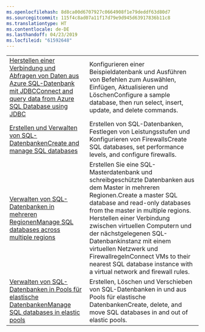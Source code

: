 ```yaml
---
ms.openlocfilehash: 8d8ca00d6707927c0664908f1e79deddf63d80d7
ms.sourcegitcommit: 115f4c8ad07a11f17d79e9d945d63917836b11c8
ms.translationtype: HT
ms.contentlocale: de-DE
ms.lasthandoff: 04/23/2019
ms.locfileid: "61592648"
---
```

|  |  |
|---------|---------|
| <span data-ttu-id="8af23-101">[Herstellen einer Verbindung und Abfragen von Daten aus Azure SQL-Datenbank mit JDBC][4]</span><span class="sxs-lookup"><span data-stu-id="8af23-101">[Connect and query data from Azure SQL Database using JDBC][4]</span></span> | <span data-ttu-id="8af23-102">Konfigurieren einer Beispieldatenbank und Ausführen von Befehlen zum Auswählen, Einfügen, Aktualisieren und Löschen</span><span class="sxs-lookup"><span data-stu-id="8af23-102">Configure a sample database, then run select, insert, update, and delete commands.</span></span> |
| <span data-ttu-id="8af23-103">[Erstellen und Verwalten von SQL-Datenbanken][1]</span><span class="sxs-lookup"><span data-stu-id="8af23-103">[Create and manage SQL databases][1]</span></span> | <span data-ttu-id="8af23-104">Erstellen von SQL-Datenbanken, Festlegen von Leistungsstufen und Konfigurieren von Firewalls</span><span class="sxs-lookup"><span data-stu-id="8af23-104">Create SQL databases, set performance levels, and configure firewalls.</span></span>|
| <span data-ttu-id="8af23-105">[Verwalten von SQL-Datenbanken in mehreren Regionen][2]</span><span class="sxs-lookup"><span data-stu-id="8af23-105">[Manage SQL databases across multiple regions][2]</span></span> | <span data-ttu-id="8af23-106">Erstellen Sie eine SQL-Masterdatenbank und schreibgeschützte Datenbanken aus dem Master in mehreren Regionen.</span><span class="sxs-lookup"><span data-stu-id="8af23-106">Create a master SQL database and read-only databases from the master in multiple regions.</span></span> <span data-ttu-id="8af23-107">Herstellen einer Verbindung zwischen virtuellen Computern und der nächstgelegenen SQL-Datenbankinstanz mit einem virtuellen Netzwerk und Firewallregeln</span><span class="sxs-lookup"><span data-stu-id="8af23-107">Connect VMs to their nearest SQL database instance with a virtual network and firewall rules.</span></span> | 
| <span data-ttu-id="8af23-108">[Verwalten von SQL-Datenbanken in Pools für elastische Datenbanken][3]</span><span class="sxs-lookup"><span data-stu-id="8af23-108">[Manage SQL databases in elastic pools][3]</span></span> | <span data-ttu-id="8af23-109">Erstellen, Löschen und Verschieben von SQL-Datenbanken in und aus Pools für elastische Datenbanken</span><span class="sxs-lookup"><span data-stu-id="8af23-109">Create, delete, and move SQL databases in and out of elastic pools.</span></span> | 

[1]: https://azure.microsoft.com/resources/samples/sql-database-java-manage-db/
[2]: https://azure.microsoft.com/resources/samples/sql-database-java-manage-sql-databases-across-regions/
[3]: ../java-sdk-manage-sql-elastic-pools.md
[4]: https://docs.microsoft.com/azure/sql-database/sql-database-connect-query-java
